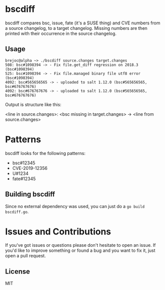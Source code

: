 # bscdiff

bscdiff compares bsc, issue, fate (it's a SUSE thing) and CVE numbers from a source changelog, to a target changelog. Missing numbers are then printed with their occurrence in the source changelog.


## Usage

```
brejoc@alpha ~> ./bscdiff source.changes target.changes
508: bsc#1098394 -> - Fix file.get_diff regression on 2018.3 (bsc#1098394)
525: bsc#1098394 -> - Fix file.managed binary file utf8 error (bsc#1098394)
4092: bsc#565656565 -> - uploaded to salt 1.12.0 (bsc#565656565, bsc#676767676)
4092: bsc#676767676 -> - uploaded to salt 1.12.0 (bsc#565656565, bsc#676767676)
```

Output is structure like this:

\<line in source.changes\>: \<bsc missing in target.changes\> -> \<line from source.changes\>

# Patterns

bscdiff looks for the following patterns:

* bsc#12345
* CVE-2019-12356
* U#1234
* fate#12345

## Building bscdiff

Since no external dependency was used, you can just do a `go build bscdiff.go`.

# Issues and Contributions

If you've got issues or questions please don't hesitate to open an issue. If you'd like to improve something or found a bug and you want to fix it, just open a pull request.

## License

MIT